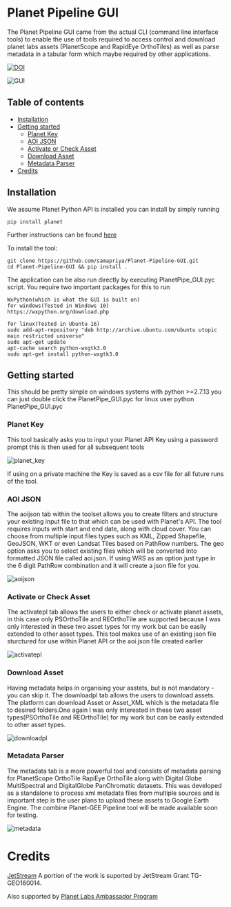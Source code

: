 # Planet Pipeline GUI
The Planet Pipeline GUI came from the actual CLI (command line interface tools) to enable the use of tools required to access control and download planet labs assets (PlanetScope and RapidEye OrthoTiles) as well as parse metadata in a tabular form which maybe required by other applications.

[![DOI](https://zenodo.org/badge/90283954.svg)](https://zenodo.org/badge/latestdoi/90283954)


![GUI](http://i.imgur.com/pEaFzKL.gif)
## Table of contents
* [Installation](#installation)
* [Getting started](#getting-started)
    * [Planet Key](#planet-key)
    * [AOI JSON](#aoi-json)
    * [Activate or Check Asset](#activate-or-check-asset)
    * [Download Asset](#download-asset)
    * [Metadata Parser](#metadata-parser)
* [Credits](#credits)
## Installation
We assume Planet Python API is installed you can install by simply running 
```
pip install planet
```
Further instructions can be found [here](https://www.planet.com/docs/api-quickstart-examples/cli/) 

To install the tool:
```
git clone https://github.com/samapriya/Planet-Pipeline-GUI.git
cd Planet-Pipeline-GUI && pip install .
```

The application can be also run directly by executing PlanetPipe_GUI.pyc script. 
You require two important packages for this to run
```
WxPython(which is what the GUI is built on)
for windows(Tested in Windows 10)
https://wxpython.org/download.php

for linux(Tested in Ubuntu 16)
sudo add-apt-repository "deb http://archive.ubuntu.com/ubuntu utopic main restricted universe"  
sudo apt-get update
apt-cache search python-wxgtk3.0
sudo apt-get install python-wxgtk3.0
```

## Getting started
This should be pretty simple on windows systems with python >=2.7.13 you can just double click the PlanetPipe_GUI.pyc for linux user python PlanetPipe_GUI.pyc

### Planet Key
This tool basically asks you to input your Planet API Key using a password prompt this is then used for all subsequent tools

![planet_key](http://i.imgur.com/YwQGbi5.jpg)

If using on a private machine the Key is saved as a csv file for all future runs of the tool.
 
### AOI JSON
The aoijson tab within the toolset allows you to create filters and structure your existing input file to that which can be used with Planet's API. The tool requires inputs with start and end date, along with cloud cover. You can choose from multiple input files types such as KML, Zipped Shapefile, GeoJSON, WKT or even Landsat Tiles based on PathRow numbers. The geo option asks you to select existing files which will be converted into formatted JSON file called aoi.json. If using WRS as an option just type in the 6 digit PathRow combination and it will create a json file for you.

![aoijson](http://i.imgur.com/UB6nlmu.jpg)

### Activate or Check Asset
The activatepl tab allows the users to either check or activate planet assets, in this case only PSOrthoTile and REOrthoTile are supported because I was only interested in these two asset types for my work but can be easily extended to other asset types. This tool makes use of an existing json file sturctured for use within Planet API or the aoi.json file created earlier

![activatepl](http://i.imgur.com/nmK9gdb.gif)

### Download Asset
Having metadata helps in organising your asstets, but is not mandatory - you can skip it.
The downloadpl tab allows the users to download assets. The platform can download Asset or Asset_XML which is the metadata file to desired folders.One again I was only interested in these two asset types(PSOrthoTile and REOrthoTile) for my work but can be easily extended to other asset types.

![downloadpl](http://i.imgur.com/8dvZtpp.gif)

### Metadata Parser
The metadata tab is a more powerful tool and consists of metadata parsing for PlanetScope OrthoTile RapiEye OrthoTile along with Digital Globe MultiSpectral and DigitalGlobe PanChromatic datasets. This was developed as a standalone to process xml metadata files from multiple sources and is important step is the user plans to upload these assets to Google Earth Engine. The combine Planet-GEE Pipeline tool will be made available soon for testing.

![metadata](http://i.imgur.com/R3BlsiG.gif)

# Credits
[JetStream](https://jetstream-cloud.org/) A portion of the work is suported by JetStream Grant TG-GEO160014.

Also supported by [Planet Labs Ambassador Program](https://www.planet.com/markets/ambassador-signup/)
